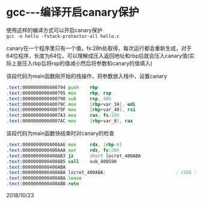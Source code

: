 # gcc---编译开启canary保护

使用这样的编译方式可以开启canary保护  
`gcc -o hello -fstack-protector-all hello.c`  

canary在一个程序里只有一个值，fs:28h处取得，每次运行都会重新生成，对于64位程序，长度为64位，可以理解成压入返回地址和rbp后就会压入canary值(实际上是压入rbp后将rsp的值减小然后将参数和canary的值填入)  

该段代码为main函数刚开始的栈操作，将参数放入栈中，设置canary  
```asm
.text:0000000000400794 push    rbp
.text:0000000000400795 mov     rbp, rsp
.text:0000000000400798 sub     rsp, 40h
.text:000000000040079C mov     [rbp+var_34], edi
.text:000000000040079F mov     [rbp+var_40], rsi
.text:00000000004007A3 mov     rax, fs:28h
.text:00000000004007AC mov     [rbp+var_8], rax
```
该段代码为main函数快结束时对canary的检查  
```asm
.text:0000000000400AA6 mov     rdx, [rbp-8]
.text:0000000000400AAA xor     rdx, fs:28h
.text:0000000000400AB3 jz      short locret_400ABA
.text:0000000000400AB5 call    sub_400590
.text:0000000000400ABA
.text:0000000000400ABA locret_400ABA:                          ; CODE XREF: .text:0000000000400AB3↑j
.text:0000000000400ABA leave
.text:0000000000400ABB retn
```


2018/10/23  
